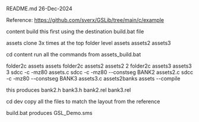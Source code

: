 README.md
26-Dec-2024

Reference:
https://github.com/sverx/GSLib/tree/main/c/example

content
build this first using the destination build.bat file

assets
clone 3x times at the top folder level
assets
assets2
assets3

cd content
run all the commands from assets_build.bat

folder2c assets assets 
folder2c assets2 assets2 2
folder2c assets3 assets3 3
sdcc -c -mz80 assets.c 
sdcc -c -mz80 --constseg BANK2 assets2.c 
sdcc -c -mz80 --constseg BANK3 assets3.c 
assets2banks assets --compile


this produces
bank2.h
bank3.h
bank2.rel
bank3.rel

cd dev
copy all the files to match the layout from the reference

build.bat
produces GSL_Demo.sms